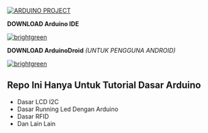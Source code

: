 <a href="#"><img title="ARDUINO PROJECT" src="https://img.shields.io/badge/ARDUINO PROJECT-green?colorA=%23ff0000&colorB=%23017e40&style=for-the-badge"></a>
<p><b>DOWNLOAD Arduino IDE</b>
<p><a href="https://www.arduino.cc/en/software" target="_blank"><img src="https://img.shields.io/badge/-Arduino%20IDE-brightgreen" alt="brightgreen"></a></p>
<p><b>DOWNLOAD ArduinoDroid</b> <i>(UNTUK PENGGUNA ANDROID) </i></p>
<p><a href="https://play.google.com/store/apps/details?id=name.antonsmirnov.android.arduinodroid2" target="_blank"><img src="https://img.shields.io/badge/-Arduinodroid-brightgreen" alt="brightgreen"></a>
</p>

## Repo Ini Hanya Untuk Tutorial Dasar Arduino
* Dasar LCD I2C
* Dasar Running Led Dengan Arduino
* Dasar RFID
* Dan Lain Lain
 

